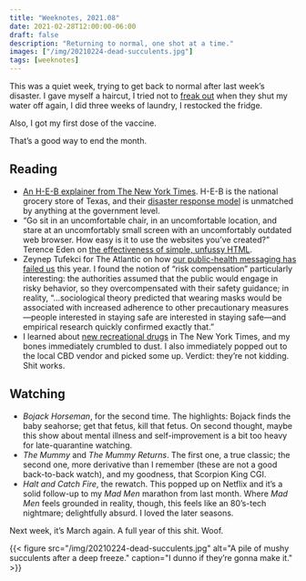 ```yaml
---
title: "Weeknotes, 2021.08"
date: 2021-02-28T12:00:00-06:00
draft: false
description: "Returning to normal, one shot at a time."
images: ["/img/20210224-dead-succulents.jpg"]
tags: [weeknotes]
---
```


This was a quiet week, trying to get back to normal after last week’s disaster. I gave myself a haircut, I tried not to [freak out](https://twitter.com/tnflnt/status/1365036139690737671) when they shut my water off again, I did three weeks of laundry, I restocked the fridge.

Also, I got my first dose of the vaccine. 

That’s a good way to end the month.

## Reading
- [An H-E-B explainer from The New York Times](https://www.nytimes.com/2021/02/22/us/texas-heb-winter-storm.html). H-E-B is the national grocery store of Texas, and their [disaster response model](https://www.texasmonthly.com/news/how-heb-became-emergency-preparedness-model/) is unmatched by anything at the government level.
- “Go sit in an uncomfortable chair, in an uncomfortable location, and stare at an uncomfortably small screen with an uncomfortably outdated web browser. How easy is it to use the websites you’ve created?” Terence Eden on [the effectiveness of simple, unfussy HTML](https://shkspr.mobi/blog/2021/01/the-unreasonable-effectiveness-of-simple-html/).
- Zeynep Tufekci for The Atlantic on how [our public-health messaging has failed us](https://www.theatlantic.com/ideas/archive/2021/02/how-public-health-messaging-backfired/618147/) this year. I found the notion of “risk compensation” particularly interesting: the authorities assumed that the public would engage in risky behavior, so they overcompensated with their safety guidance; in reality, “…sociological theory predicted that wearing masks would be associated with increased adherence to other precautionary measures—people interested in staying safe are interested in staying safe—and empirical research quickly confirmed exactly that.”
- I learned about [new recreational drugs](https://www.nytimes.com/2021/02/27/health/marijuana-hemp-delta-8-thc.html) in The New York Times, and my bones immediately crumbled to dust. I also immediately popped out to the local CBD vendor and picked some up. Verdict: they’re not kidding. Shit works. 

## Watching
- *Bojack Horseman*, for the second time. The highlights: Bojack finds the baby seahorse; get that fetus, kill that fetus. On second thought, maybe this show about mental illness and self-improvement is a bit too heavy for late-quarantine watching.
- *The Mummy* and *The Mummy Returns*. The first one, a true classic; the second one, more derivative than I remember (these are not a good back-to-back watch), and my goodness, that Scorpion King CGI.
- *Halt and Catch Fire*, the rewatch. This popped up on Netflix and it’s a solid follow-up to my *Mad Men* marathon from last month. Where *Mad Men* feels grounded in reality, though, this feels like an 80’s-tech nightmare; delightfully absurd. I loved the later seasons.

Next week, it’s March again. A full year of this shit. Woof.

{{< figure src="/img/20210224-dead-succulents.jpg" alt="A pile of mushy succulents after a deep freeze." caption="I dunno if they’re gonna make it." >}}